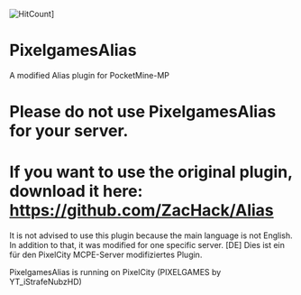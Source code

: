 ![HitCount](http://hits.dwyl.io/YTiStrafeNubzHD/PixelgamesAlias.svg)]

# PixelgamesAlias

A modified Alias plugin for PocketMine-MP

# Please do not use PixelgamesAlias for your server.
# If you want to use the original plugin, download it here: https://github.com/ZacHack/Alias

It is not advised to use this plugin because the main language is not English. In addition to that, it was modified for one specific server.
[DE] Dies ist ein für den PixelCity MCPE-Server modifiziertes Plugin.

PixelgamesAlias is running on PixelCity (PIXELGAMES by YT_iStrafeNubzHD)
